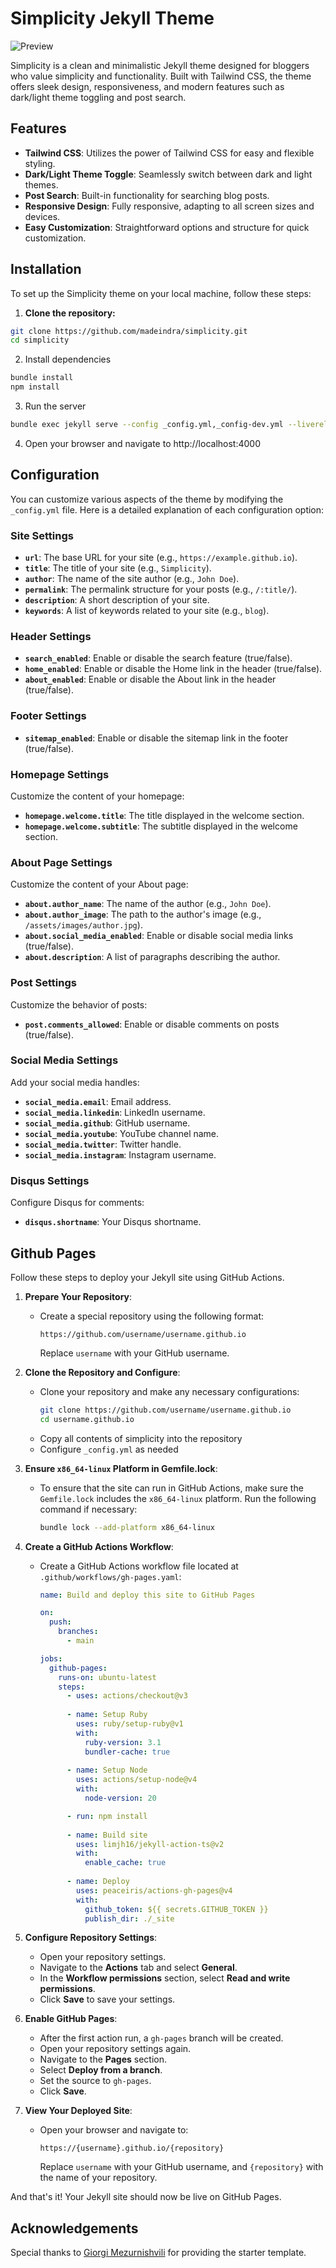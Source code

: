 # Simplicity Jekyll Theme

![Preview](/preview.png)

Simplicity is a clean and minimalistic Jekyll theme designed for bloggers who value simplicity and functionality. Built with Tailwind CSS, the theme offers sleek design, responsiveness, and modern features such as dark/light theme toggling and post search.

## Features

- **Tailwind CSS**: Utilizes the power of Tailwind CSS for easy and flexible styling.
- **Dark/Light Theme Toggle**: Seamlessly switch between dark and light themes.
- **Post Search**: Built-in functionality for searching blog posts.
- **Responsive Design**: Fully responsive, adapting to all screen sizes and devices.
- **Easy Customization**: Straightforward options and structure for quick customization.

## Installation

To set up the Simplicity theme on your local machine, follow these steps:

1. **Clone the repository:**

```bash
git clone https://github.com/madeindra/simplicity.git
cd simplicity
```

2. Install dependencies

```bash
bundle install
npm install
```

3. Run the server

```bash
bundle exec jekyll serve --config _config.yml,_config-dev.yml --livereload
```

4. Open your browser and navigate to http://localhost:4000

## Configuration

You can customize various aspects of the theme by modifying the `_config.yml` file. Here is a detailed explanation of each configuration option:

### Site Settings
- **`url`**: The base URL for your site (e.g., `https://example.github.io`).
- **`title`**: The title of your site (e.g., `Simplicity`).
- **`author`**: The name of the site author (e.g., `John Doe`).
- **`permalink`**: The permalink structure for your posts (e.g., `/:title/`).
- **`description`**: A short description of your site.
- **`keywords`**: A list of keywords related to your site (e.g., `blog`).

### Header Settings
- **`search_enabled`**: Enable or disable the search feature (true/false).
- **`home_enabled`**: Enable or disable the Home link in the header (true/false).
- **`about_enabled`**: Enable or disable the About link in the header (true/false).

### Footer Settings
- **`sitemap_enabled`**: Enable or disable the sitemap link in the footer (true/false).

### Homepage Settings
Customize the content of your homepage:
- **`homepage.welcome.title`**: The title displayed in the welcome section.
- **`homepage.welcome.subtitle`**: The subtitle displayed in the welcome section.

### About Page Settings
Customize the content of your About page:
- **`about.author_name`**: The name of the author (e.g., `John Doe`).
- **`about.author_image`**: The path to the author's image (e.g., `/assets/images/author.jpg`).
- **`about.social_media_enabled`**: Enable or disable social media links (true/false).
- **`about.description`**: A list of paragraphs describing the author.

### Post Settings
Customize the behavior of posts:
- **`post.comments_allowed`**: Enable or disable comments on posts (true/false).

### Social Media Settings
Add your social media handles:
- **`social_media.email`**: Email address.
- **`social_media.linkedin`**: LinkedIn username.
- **`social_media.github`**: GitHub username.
- **`social_media.youtube`**: YouTube channel name.
- **`social_media.twitter`**: Twitter handle.
- **`social_media.instagram`**: Instagram username.

### Disqus Settings
Configure Disqus for comments:
- **`disqus.shortname`**: Your Disqus shortname.


## Github Pages

Follow these steps to deploy your Jekyll site using GitHub Actions.
1. **Prepare Your Repository**: 
   - Create a special repository using the following format:
     ```
     https://github.com/username/username.github.io
     ```
     Replace `username` with your GitHub username.

2. **Clone the Repository and Configure**: 
   - Clone your repository and make any necessary configurations:
     ```bash
     git clone https://github.com/username/username.github.io
     cd username.github.io
     ```
   - Copy all contents of simplicity into the repository
   - Configure `_config.yml` as needed

3. **Ensure `x86_64-linux` Platform in Gemfile.lock**:
   - To ensure that the site can run in GitHub Actions, make sure the `Gemfile.lock` includes the `x86_64-linux` platform. Run the following command if necessary:
     ```bash
     bundle lock --add-platform x86_64-linux
     ```

4. **Create a GitHub Actions Workflow**: 
   - Create a GitHub Actions workflow file located at `.github/workflows/gh-pages.yaml`:
     ```yaml
     name: Build and deploy this site to GitHub Pages

     on:
       push:
         branches:
           - main

     jobs:
       github-pages:
         runs-on: ubuntu-latest
         steps:
           - uses: actions/checkout@v3
           
           - name: Setup Ruby
             uses: ruby/setup-ruby@v1
             with:
               ruby-version: 3.1
               bundler-cache: true
           
           - name: Setup Node
             uses: actions/setup-node@v4
             with:
               node-version: 20

           - run: npm install
           
           - name: Build site
             uses: limjh16/jekyll-action-ts@v2
             with:
               enable_cache: true
           
           - name: Deploy
             uses: peaceiris/actions-gh-pages@v4
             with:
               github_token: ${{ secrets.GITHUB_TOKEN }}
               publish_dir: ./_site
     ```

5. **Configure Repository Settings**:
   - Open your repository settings.
   - Navigate to the **Actions** tab and select **General**.
   - In the **Workflow permissions** section, select **Read and write permissions**.
   - Click **Save** to save your settings.

6. **Enable GitHub Pages**:
   - After the first action run, a `gh-pages` branch will be created.
   - Open your repository settings again.
   - Navigate to the **Pages** section.
   - Select **Deploy from a branch**.
   - Set the source to `gh-pages`.
   - Click **Save**.

7. **View Your Deployed Site**:
   - Open your browser and navigate to:
     ```
     https://{username}.github.io/{repository}
     ```
     Replace `username` with your GitHub username, and `{repository}` with the name of your repository.

And that's it! Your Jekyll site should now be live on GitHub Pages.

## Acknowledgements

Special thanks to [Giorgi Mezurnishvili](https://mzrn.sh/) for providing the starter template.